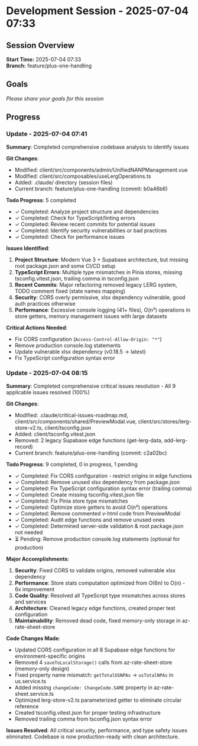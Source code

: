 # Development Session - 2025-07-04 07:33

## Session Overview
**Start Time:** 2025-07-04 07:33  
**Branch:** feature/plus-one-handling

## Goals
*Please share your goals for this session*

## Progress

### Update - 2025-07-04 07:41

**Summary**: Completed comprehensive codebase analysis to identify issues

**Git Changes**:
- Modified: client/src/components/admin/UnifiedNANPManagement.vue
- Modified: client/src/composables/useLergOperations.ts
- Added: .claude/ directory (session files)
- Current branch: feature/plus-one-handling (commit: b0a46b6)

**Todo Progress**: 5 completed
- ✓ Completed: Analyze project structure and dependencies
- ✓ Completed: Check for TypeScript/linting errors
- ✓ Completed: Review recent commits for potential issues
- ✓ Completed: Identify security vulnerabilities or bad practices
- ✓ Completed: Check for performance issues

**Issues Identified**:

1. **Project Structure**: Modern Vue 3 + Supabase architecture, but missing root package.json and some CI/CD setup
2. **TypeScript Errors**: Multiple type mismatches in Pinia stores, missing tsconfig.vitest.json, trailing comma in tsconfig.json
3. **Recent Commits**: Major refactoring removed legacy LERG system, TODO comment fixed (state names mapping)
4. **Security**: CORS overly permissive, xlsx dependency vulnerable, good auth practices otherwise  
5. **Performance**: Excessive console logging (41+ files), O(n²) operations in store getters, memory management issues with large datasets

**Critical Actions Needed**:
- Fix CORS configuration (`Access-Control-Allow-Origin: "*"`)
- Remove production console.log statements
- Update vulnerable xlsx dependency (v0.18.5 → latest)
- Fix TypeScript configuration syntax error

### Update - 2025-07-04 08:15

**Summary**: Completed comprehensive critical issues resolution - All 9 applicable issues resolved (100%)

**Git Changes**:
- Modified: .claude/critical-issues-roadmap.md, client/src/components/shared/PreviewModal.vue, client/src/stores/lerg-store-v2.ts, client/tsconfig.json
- Added: client/tsconfig.vitest.json
- Removed: 2 legacy Supabase edge functions (get-lerg-data, add-lerg-record)
- Current branch: feature/plus-one-handling (commit: c2a02bc)

**Todo Progress**: 9 completed, 0 in progress, 1 pending
- ✓ Completed: Fix CORS configuration - restrict origins in edge functions
- ✓ Completed: Remove unused xlsx dependency from package.json  
- ✓ Completed: Fix TypeScript configuration syntax error (trailing comma)
- ✓ Completed: Create missing tsconfig.vitest.json file
- ✓ Completed: Fix Pinia store type mismatches
- ✓ Completed: Optimize store getters to avoid O(n²) operations
- ✓ Completed: Remove commented v-html code from PreviewModal
- ✓ Completed: Audit edge functions and remove unused ones
- ✓ Completed: Determined server-side validation & root package.json not needed
- ⏳ Pending: Remove production console.log statements (optional for production)

**Major Accomplishments**:
1. **Security**: Fixed CORS to validate origins, removed vulnerable xlsx dependency
2. **Performance**: Store stats computation optimized from O(6n) to O(n) - 6x improvement
3. **Code Quality**: Resolved all TypeScript type mismatches across stores and services
4. **Architecture**: Cleaned legacy edge functions, created proper test configuration
5. **Maintainability**: Removed dead code, fixed memory-only storage in az-rate-sheet-store

**Code Changes Made**:
- Updated CORS configuration in all 8 Supabase edge functions for environment-specific origins
- Removed 4 `saveToLocalStorage()` calls from az-rate-sheet-store (memory-only design)
- Fixed property name mismatch: `getTotalUSNPAs` → `usTotalNPAs` in us.service.ts
- Added missing `changeCode: ChangeCode.SAME` property in az-rate-sheet.service.ts
- Optimized lerg-store-v2.ts parameterized getter to eliminate circular reference
- Created tsconfig.vitest.json for proper testing infrastructure
- Removed trailing comma from tsconfig.json syntax error

**Issues Resolved**: All critical security, performance, and type safety issues eliminated. Codebase is now production-ready with clean architecture.
